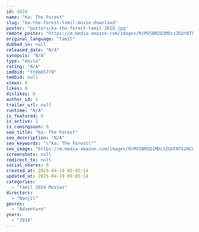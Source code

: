 ```yaml
---
id: 3616
name: "Ka: The Forest"
slug: "ka-the-forest-tamil-movie-download"
poster: "posters/ka-the-forest-tamil-2018.jpg"
remote_poster: "https://m.media-amazon.com/images/M/MV5BM2Q1MDczZGUtNTk2NC00NDhhLWJiN2QtNWY0NjBlYTczYmM4XkEyXkFqcGdeQXVyNjQxNDg4OTM@._V1_SX300.jpg"
original_language: "Tamil"
dubbed_in: null
released_date: "N/A"
synopsis: "N/A"
type: "movie"
rating: "N/A"
imdbid: "tt8665778"
tmdbid: null
views: 0
likes: 0
dislikes: 0
author_id: 1
trailer_url: null
runtime: "N/A"
is_featured: 0
is_active: 1
is_comingsoon: 0
seo_title: "Ka: The Forest"
seo_description: "N/A"
seo_keywords: "\"Ka: The Forest\""
seo_image: "https://m.media-amazon.com/images/M/MV5BM2Q1MDczZGUtNTk2NC00NDhhLWJiN2QtNWY0NjBlYTczYmM4XkEyXkFqcGdeQXVyNjQxNDg4OTM@._V1_SX300.jpg"
screenshots: null
redirect_to: null
social_shares: 0
created_at: 2025-04-19 05:05:14
updated_at: 2025-04-19 05:05:14
categories:
  - "Tamil 2024 Movies"
directors:
  - "Nanjil"
genres:
  - "Adventure"
years:
  - "2018"
---
```

